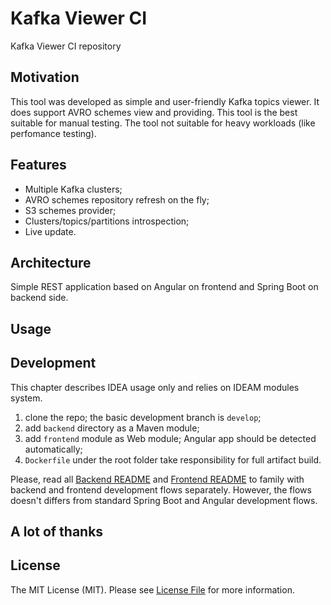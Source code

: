 # Kafka Viewer CI
Kafka Viewer CI repository

## Motivation
This tool was developed as simple and user-friendly Kafka topics viewer.
It does support AVRO schemes view and providing.
This tool is the best suitable for manual testing.
The tool not suitable for heavy workloads (like perfomance testing).

## Features
* Multiple Kafka clusters;
* AVRO schemes repository refresh on the fly;
* S3 schemes provider;
* Clusters/topics/partitions introspection;
* Live update.

## Architecture
Simple REST application based on Angular on frontend and Spring Boot on backend side.

## Usage

## Development

This chapter describes IDEA usage only and relies on IDEAM modules system.

1) clone the repo; the basic development branch is `develop`;
2) add `backend` directory as a Maven module;
3) add `frontend` module as Web module; Angular app should be detected automatically;
4) `Dockerfile` under the root folder take responsibility for full artifact build.

Please, read all [Backend README](https://github.com/PertsevRoman/kafka-viewer/blob/develop/backend/README.md)
and [Frontend README](https://github.com/PertsevRoman/kafka-viewer/blob/develop/frontend/README.md)
to family with backend and frontend development flows separately. However, the flows doesn't differs from
standard Spring Boot and Angular development flows. 

## A lot of thanks

## License
The MIT License (MIT). Please see [License File](LICENSE) for more information.